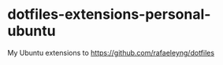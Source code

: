 # dotfiles-extensions-personal-ubuntu
My Ubuntu extensions to https://github.com/rafaeleyng/dotfiles
